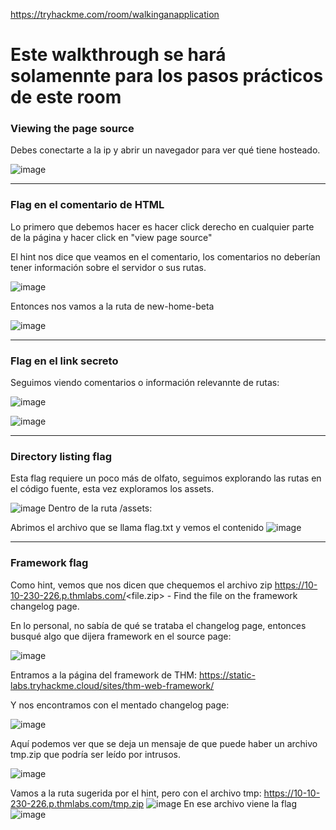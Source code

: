 https://tryhackme.com/room/walkinganapplication

# Este walkthrough se hará solamennte para los pasos prácticos de este room

### Viewing the page source

Debes conectarte a la ip y abrir un navegador para ver qué tiene hosteado.

![image](https://user-images.githubusercontent.com/44788583/151408848-5e3cfc70-848e-4acf-9cc4-afeb0a38bc45.png)


-----

### Flag en el comentario de HTML

Lo primero que debemos hacer es hacer click derecho en cualquier parte de la página y hacer click en "view page source"

El hint nos dice que veamos en el comentario, los comentarios no deberían tener información sobre el servidor o sus rutas.

![image](https://user-images.githubusercontent.com/44788583/151409131-3670fbb5-8bd4-4d74-bc5a-4f17b708b94c.png)

Entonces nos vamos a la ruta de new-home-beta

![image](https://user-images.githubusercontent.com/44788583/151409550-07e2caf5-da33-412c-8bbd-ea82c25b8337.png)

----

### Flag en el link secreto

Seguimos viendo comentarios o información relevannte de rutas:

![image](https://user-images.githubusercontent.com/44788583/151410502-c74e65cc-b18d-4c4a-a5d4-0b287cf3aedc.png)

![image](https://user-images.githubusercontent.com/44788583/151410604-30c14327-2db0-40a1-b4ac-0c4ee03c1bba.png)

----

### Directory listing flag

Esta flag requiere un poco más de olfato, seguimos explorando las rutas en el código fuente, esta vez exploramos los assets.

![image](https://user-images.githubusercontent.com/44788583/151411082-c2e924bd-2a32-4f67-a6b3-fbf162f5dac5.png)
Dentro de la ruta /assets:

Abrimos el archivo que se llama flag.txt y vemos el contenido
![image](https://user-images.githubusercontent.com/44788583/151411385-65b4b931-c584-4574-a352-0b544208b548.png)

----

### Framework flag

Como hint, vemos que nos dicen que chequemos el archivo zip https://10-10-230-226.p.thmlabs.com/<file.zip> - Find the file on the framework changelog page.

En lo personal, no sabía de qué se trataba el changelog page, entonces busqué algo que dijera framework en el source page:

![image](https://user-images.githubusercontent.com/44788583/151411710-eff29e27-9a93-4ae5-8d83-d688b83e5beb.png)

Entramos a la página del framework de THM: https://static-labs.tryhackme.cloud/sites/thm-web-framework/

Y nos encontramos con el mentado changelog page: 

![image](https://user-images.githubusercontent.com/44788583/151412091-be223256-617e-4a16-8002-fa9d1fb38ee8.png)

Aquí podemos ver que se deja un mensaje de que puede haber un archivo tmp.zip que podría ser leído por intrusos.


![image](https://user-images.githubusercontent.com/44788583/151412482-9821955b-e419-4c40-8840-0b54a19609fd.png)

Vamos a la ruta sugerida por el hint, pero con el archivo tmp: https://10-10-230-226.p.thmlabs.com/tmp.zip
![image](https://user-images.githubusercontent.com/44788583/151413845-d5d235fd-6dab-4089-bc38-7cd80f527664.png)
En ese archivo viene la flag
![image](https://user-images.githubusercontent.com/44788583/151413963-d060cd69-f1e6-4bc8-8fc4-b2fa99f577d5.png)



